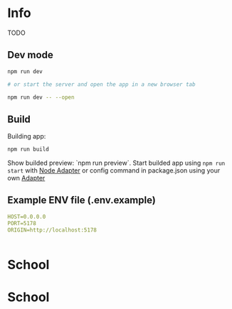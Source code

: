 # Info

TODO

## Dev mode

```bash
npm run dev

# or start the server and open the app in a new browser tab

npm run dev -- --open
```

## Build

Building app:

```bash
npm run build
```

Show builded preview: \`npm run preview\`.
Start builded app using `npm run start` with [Node Adapter](https://kit.svelte.dev/docs/adapter-node) or config command in package.json using your own [Adapter](https://kit.svelte.dev/docs/adapters)

## Example ENV file (.env.example)

```YAML
HOST=0.0.0.0
PORT=5178
ORIGIN=http://localhost:5178



```
# School
# School
